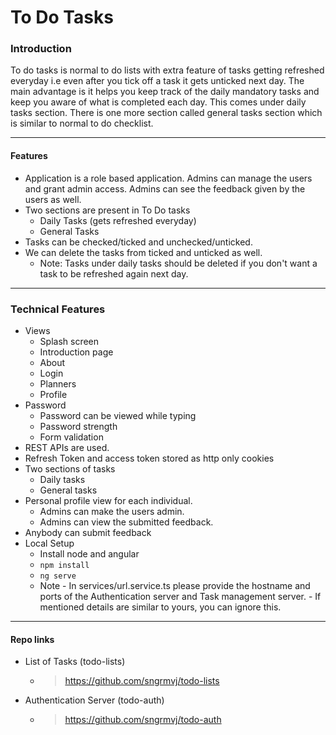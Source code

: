
To Do Tasks
===========


### Introduction
To do tasks is normal to do lists with extra feature of tasks getting refreshed everyday i.e even after you tick off a task it gets unticked next day. The main advantage is it helps you keep track of the daily mandatory tasks and keep you aware of what is completed each day. This comes under daily tasks section. There is one more section called general tasks section which is similar to normal to do checklist.


---

#### Features
- Application is a role based application. Admins can manage the users and grant admin access. Admins can see the feedback given by the users as well.
- Two sections are present in To Do tasks
    - Daily Tasks (gets refreshed everyday)
    - General Tasks
- Tasks can be checked/ticked and unchecked/unticked.
- We can delete the tasks from ticked and unticked as well.
    - Note: Tasks under daily tasks should be deleted if you don't want a task to be refreshed again next day.




---

### Technical Features
- Views
    - Splash screen
    - Introduction page
    - About
    - Login
    - Planners
    - Profile
- Password
    - Password can be viewed while typing
    - Password strength
    - Form validation
- REST APIs are used.
- Refresh Token and access token stored as http only cookies
- Two sections of tasks
    - Daily tasks
    - General tasks
- Personal profile view for each individual.
    - Admins can make the users admin.
    - Admins can view the submitted feedback.
- Anybody can submit feedback
- Local Setup 
  - Install node and angular
  - `npm install`
  - `ng serve`
  - Note - In services/url.service.ts please provide the hostname and ports of the Authentication server and Task management server.
        - If mentioned details are similar to yours, you can ignore this.

---

#### Repo links
- List of Tasks (todo-lists)
    - > https://github.com/sngrmvj/todo-lists
- Authentication Server (todo-auth)
    - > https://github.com/sngrmvj/todo-auth
